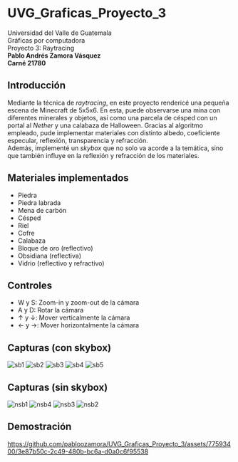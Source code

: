 # UVG_Graficas_Proyecto_3
Universidad del Valle de Guatemala<br>
Gráficas por computadora<br>
Proyecto 3: Raytracing<br>
**Pablo Andrés Zamora Vásquez**<br>
**Carné 21780**

## Introducción
Mediante la técnica de _raytracing_, en este proyecto rendericé una pequeña escena de Minecraft de 5x5x6. En esta, puede observarse una mina con diferentes minerales y objetos, así como una parcela de césped con un portal al _Nether_ y una calabaza de Halloween. Gracias al algoritmo empleado, pude implementar materiales con distinto albedo, coeficiente especular, reflexión, transparencia y refracción.
<br>
Además, implementé un _skybox_ que no solo va acorde a la temática, sino que también influye en la reflexión y refracción de los materiales.

## Materiales implementados
- Piedra
- Piedra labrada
- Mena de carbón
- Césped
- Riel
- Cofre
- Calabaza
- Bloque de oro (reflectivo)
- Obsidiana (reflectiva)
- Vidrio (reflectivo y refractivo)

## Controles
- W y S: Zoom-in y zoom-out de la cámara
- A y D: Rotar la cámara
- ↑ y ↓: Mover verticalmente la cámara
- ← y →: Mover horizontalmente la cámara

## Capturas (con skybox)
![sb1](https://github.com/pabloozamora/UVG_Graficas_Proyecto_3/assets/77593400/77096bfb-478c-4387-8b95-4ad94e5de0c5)
![sb2](https://github.com/pabloozamora/UVG_Graficas_Proyecto_3/assets/77593400/701c0df2-400a-49fa-a81b-d03bed5c258f)
![sb3](https://github.com/pabloozamora/UVG_Graficas_Proyecto_3/assets/77593400/66d5aadb-5531-483c-811f-16be47c62c95)
![sb4](https://github.com/pabloozamora/UVG_Graficas_Proyecto_3/assets/77593400/daba4067-c43d-4235-93b2-b057d7ed75a4)
![sb5](https://github.com/pabloozamora/UVG_Graficas_Proyecto_3/assets/77593400/101b0ae7-3857-4309-a102-25cde08d3879)

## Capturas (sin skybox)
![nsb1](https://github.com/pabloozamora/UVG_Graficas_Proyecto_3/assets/77593400/50e1c555-8091-42b0-859e-588b72c441db)
![nsb4](https://github.com/pabloozamora/UVG_Graficas_Proyecto_3/assets/77593400/6eff5149-7c08-4dd5-b98a-59dddec8c9fe)
![nsb3](https://github.com/pabloozamora/UVG_Graficas_Proyecto_3/assets/77593400/f61dc644-821b-4bf6-b3f5-71a5fffd8488)
![nsb2](https://github.com/pabloozamora/UVG_Graficas_Proyecto_3/assets/77593400/902e7944-1ea0-4921-8625-b73c34fef40e)

## Demostración


https://github.com/pabloozamora/UVG_Graficas_Proyecto_3/assets/77593400/3e87b50c-2c49-480b-bc6a-d0a0c6f95538

